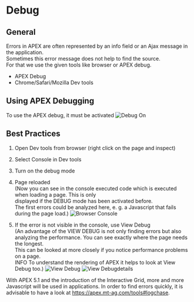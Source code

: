 # Debug
## General
Errors in APEX are often represented by an info field or an Ajax message in the application.   
Sometimes this error message does not help to find the source.  
For that we use the given tools like browser or APEX debug.

* APEX Debug
* Chrome/Safari/Mozilla Dev tools

## Using APEX Debugging
To use the APEX debug, it must be activated
![Debug On](https://github.com/THDevelop/Home/blob/master/TurnDebugOn.png)

## Best Practices
1. Open Dev tools from browser (right click on the page and inspect)

2. Select Console in Dev tools

3. Turn on the debug mode

4. Page reloaded   
   (Now you can see in the console executed code which is executed when loading a page. This is only  
    displayed if the DEBUG mode has been activated before.   
    The first errors could be analyzed here, e. g. a Javascript that fails during the page load.)
   ![Browser Console](https://github.com/THDevelop/Home/blob/master/BrowserConsole.png)

5. If the error is not visible in the console, use View Debug  
  (An advantage of the VIEW DEBUG is not only finding errors but also analyzing the performance. You 
   can see exactly where the page needs the longest.  
   This can be looked at more closely if you notice performance problems on a page.   
   INFO To understand the rendering of APEX it helps to look at View Debug too.)
  ![View Debug](https://github.com/THDevelop/Home/blob/master/ViewDebug.png)
  ![View Debugdetails](https://github.com/THDevelop/Home/blob/master/ViewDebugDetails.png)


With APEX 5.1 and the introduction of the Interactive Grid, more and more Javascript will be used in applications.
In order to find errors quickly, it is advisable to have a look at https://apex.mt-ag.com/tools#logchase.
